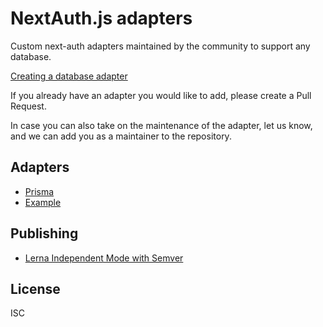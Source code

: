 # NextAuth.js adapters

Custom next-auth adapters maintained by the community to support any database.

[Creating a database adapter](https://next-auth.js.org/tutorials/creating-a-database-adapter)

If you already have an adapter you would like to add, please create a Pull Request.

In case you can also take on the maintenance of the adapter, let us know, and we can add you as a maintainer to the repository.

## Adapters

- [Prisma](./packages/prisma/README.md)
- [Example](./packages/example/README.md)

## Publishing

- [Lerna Independent Mode with Semver](https://samhogy.co.uk/2018/08/lerna-independent-mode-with-semver.html)

## License

ISC
